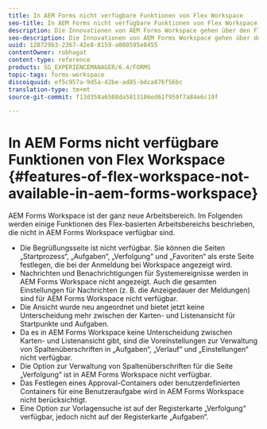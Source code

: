 ```yaml
---
title: In AEM Forms nicht verfügbare Funktionen von Flex Workspace
seo-title: In AEM Forms nicht verfügbare Funktionen von Flex Workspace
description: Die Innovationen von AEM Forms Workspace gehen über den Flex-basierten Arbeitsbereich hinaus. Lesen Sie mehr über die Unterschiede in Features und Funktionen.
seo-description: Die Innovationen von AEM Forms Workspace gehen über den Flex-basierten Arbeitsbereich hinaus. Lesen Sie mehr über die Unterschiede in Features und Funktionen.
uuid: 128729b3-2367-42e8-8159-a080595e8455
contentOwner: robhagat
content-type: reference
products: SG_EXPERIENCEMANAGER/6.4/FORMS
topic-tags: forms-workspace
discoiquuid: ef5c957a-9d5a-42be-ad85-bdca876f56bc
translation-type: tm+mt
source-git-commit: f13d358a6508da5813186ed61f959f7a84e6c19f

---
```



# In AEM Forms nicht verfügbare Funktionen von Flex Workspace {#features-of-flex-workspace-not-available-in-aem-forms-workspace}

AEM Forms Workspace ist der ganz neue Arbeitsbereich. Im Folgenden werden einige Funktionen des Flex-basierten Arbeitsbereichs beschrieben, die nicht in AEM Forms Workspace verfügbar sind.

* Die Begrüßungsseite ist nicht verfügbar. Sie können die Seiten „Startprozess“, „Aufgaben“, „Verfolgung“ und „Favoriten“ als erste Seite festlegen, die bei der Anmeldung bei Workspace angezeigt wird.
* Nachrichten und Benachrichtigungen für Systemereignisse werden in AEM Forms Workspace nicht angezeigt. Auch die gesamten Einstellungen für Nachrichten (z. B. die Anzeigedauer der Meldungen) sind für AEM Forms Workspace nicht verfügbar.
* Die Ansicht wurde neu angeordnet und bietet jetzt keine Unterscheidung mehr zwischen der Karten- und Listenansicht für Startpunkte und Aufgaben.
* Da es in AEM Forms Workspace keine Unterscheidung zwischen Karten- und Listenansicht gibt, sind die Voreinstellungen zur Verwaltung von Spaltenüberschriften in „Aufgaben“, „Verlauf“ und „Einstellungen“ nicht verfügbar.
* Die Option zur Verwaltung von Spaltenüberschriften für die Seite „Verfolgung“ ist in AEM Forms Workspace nicht verfügbar.
* Das Festlegen eines Approval-Containers oder benutzerdefinierten Containers für eine Benutzeraufgabe wird in AEM Forms Workspace nicht berücksichtigt.
* Eine Option zur Vorlagensuche ist auf der Registerkarte „Verfolgung“ verfügbar, jedoch nicht auf der Registerkarte „Aufgaben“.

